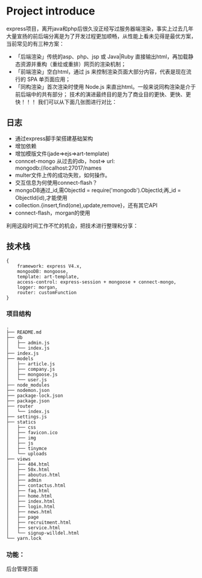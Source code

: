 # Project introduce  
express项目，离开java和php后很久没正经写过服务器端渲染，事实上过去几年大量宣扬的前后端分离是为了开发过程更加顺畅，从性能上看未见得是最优方案，当前常见的有三种方案：  
+ 「后端渲染」传统的asp、php、jsp 或 Java|Ruby 直接输出html，再加载静态资源并重构（重绘或重排）网页的渲染机制；
+ 「前端渲染」空白html，通过 js 来控制渲染页面大部分内容，代表是现在流行的 SPA 单页面应用；
+ 「同构渲染」首次渲染时使用 Node.js 来直出html。一般来说同构渲染是介于前后端中的共有部分；
技术的演进最终目的是为了商业目的更快、更快、更快！！！
我们可以从下面几张图进行对比：  


## 日志
+ 通过express脚手架搭建基础架构
+ 增加依赖
+ 增加模版文件(jade=>ejs=>art-template)
+ conncet-mongo 从过去的db，host=> url: mongodb://localhost:27017/names
+ multer文件上传的成功失败，如何操作。
+ 交互信息为何使用connect-flash？
+ mongoDB通过_id,需ObjectId = require('mongodb').ObjectId;再_id = ObjectId(id),才能使用
+ collection.{insert,find(one),update,remove}，还有其它API
+ connect-flash，morgan的使用

利用这段时间工作不忙的机会，把技术进行整理和分享：  

## 技术栈 
``` 
{
    framework: express V4.x,  
    mongooDB: mongoose,  
    template: art-template,  
    access-control: express-session + mongoose + connect-mongo,
    logger: morgan,  
    router: customFunction
}

```
### 项目结构
```
.
├── README.md
├── db
│   ├── admin.js
│   └── index.js
├── index.js
├── models
│   ├── article.js
│   ├── company.js
│   ├── mongoose.js
│   └── user.js
├── node_modules
├── nodemon.json
├── package-lock.json
├── package.json
├── router
│   └── index.js
├── settings.js
├── statics
│   ├── css
│   ├── favicon.ico
│   ├── img
│   ├── js
│   ├── tinymce
│   └── uploads
├── views
│   ├── 404.html
│   ├── 50x.html
│   ├── aboutus.html
│   ├── admin
│   ├── contactus.html
│   ├── faq.html
│   ├── home.html
│   ├── index.html
│   ├── login.html
│   ├── news.html
│   ├── page
│   ├── recruitment.html
│   ├── service.html
│   └── signup-willdel.html
└── yarn.lock
```

### 功能：  
后台管理页面



